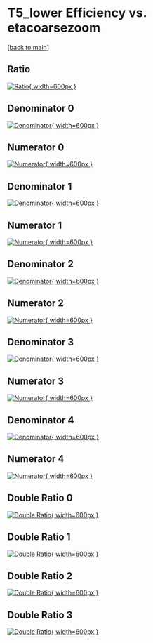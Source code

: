 # T5_lower Efficiency vs. etacoarsezoom

[[back to main](./)]



## Ratio

[![Ratio](../mtv/var/T5_lower_xtr_11_1_eff_etacoarsezoom.png){ width=600px }](../mtv/var/T5_lower_xtr_11_1_eff_etacoarsezoom.pdf)

## Denominator 0

[![Denominator](../mtv/den/T5_lower_xtr_11_1_eff_etacoarsezoom_den0.png){ width=600px }](../mtv/den/T5_lower_xtr_11_1_eff_etacoarsezoom_den0.pdf)

## Numerator 0

[![Numerator](../mtv/num/T5_lower_xtr_11_1_eff_etacoarsezoom_num0.png){ width=600px }](../mtv/num/T5_lower_xtr_11_1_eff_etacoarsezoom_num0.pdf)

## Denominator 1

[![Denominator](../mtv/den/T5_lower_xtr_11_1_eff_etacoarsezoom_den1.png){ width=600px }](../mtv/den/T5_lower_xtr_11_1_eff_etacoarsezoom_den1.pdf)

## Numerator 1

[![Numerator](../mtv/num/T5_lower_xtr_11_1_eff_etacoarsezoom_num1.png){ width=600px }](../mtv/num/T5_lower_xtr_11_1_eff_etacoarsezoom_num1.pdf)

## Denominator 2

[![Denominator](../mtv/den/T5_lower_xtr_11_1_eff_etacoarsezoom_den2.png){ width=600px }](../mtv/den/T5_lower_xtr_11_1_eff_etacoarsezoom_den2.pdf)

## Numerator 2

[![Numerator](../mtv/num/T5_lower_xtr_11_1_eff_etacoarsezoom_num2.png){ width=600px }](../mtv/num/T5_lower_xtr_11_1_eff_etacoarsezoom_num2.pdf)

## Denominator 3

[![Denominator](../mtv/den/T5_lower_xtr_11_1_eff_etacoarsezoom_den3.png){ width=600px }](../mtv/den/T5_lower_xtr_11_1_eff_etacoarsezoom_den3.pdf)

## Numerator 3

[![Numerator](../mtv/num/T5_lower_xtr_11_1_eff_etacoarsezoom_num3.png){ width=600px }](../mtv/num/T5_lower_xtr_11_1_eff_etacoarsezoom_num3.pdf)

## Denominator 4

[![Denominator](../mtv/den/T5_lower_xtr_11_1_eff_etacoarsezoom_den4.png){ width=600px }](../mtv/den/T5_lower_xtr_11_1_eff_etacoarsezoom_den4.pdf)

## Numerator 4

[![Numerator](../mtv/num/T5_lower_xtr_11_1_eff_etacoarsezoom_num4.png){ width=600px }](../mtv/num/T5_lower_xtr_11_1_eff_etacoarsezoom_num4.pdf)

## Double Ratio 0

[![Double Ratio](../mtv/ratio/T5_lower_xtr_11_1_eff_etacoarsezoom_ratio0.png){ width=600px }](../mtv/ratio/T5_lower_xtr_11_1_eff_etacoarsezoom_ratio0.pdf)

## Double Ratio 1

[![Double Ratio](../mtv/ratio/T5_lower_xtr_11_1_eff_etacoarsezoom_ratio1.png){ width=600px }](../mtv/ratio/T5_lower_xtr_11_1_eff_etacoarsezoom_ratio1.pdf)

## Double Ratio 2

[![Double Ratio](../mtv/ratio/T5_lower_xtr_11_1_eff_etacoarsezoom_ratio2.png){ width=600px }](../mtv/ratio/T5_lower_xtr_11_1_eff_etacoarsezoom_ratio2.pdf)

## Double Ratio 3

[![Double Ratio](../mtv/ratio/T5_lower_xtr_11_1_eff_etacoarsezoom_ratio3.png){ width=600px }](../mtv/ratio/T5_lower_xtr_11_1_eff_etacoarsezoom_ratio3.pdf)

